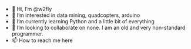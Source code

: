 - 👋 Hi, I’m @w2fly
- 👀 I’m interested in data mining, quadcopters, arduino
- 🌱 I’m currently learning Python and a little bit of everything
- 💞️ I’m looking to collaborate on none. I am an old and very non-standard programmer.
- 📫 How to reach me here

<!---
w2fly/w2fly is a ✨ special ✨ repository because its `README.md` (this file) appears on your GitHub profile.
You can click the Preview link to take a look at your changes.
--->
